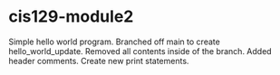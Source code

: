 # cis129-module2
Simple hello world program. Branched off main to create hello_world_update. Removed all contents inside of the branch. Added header comments. Create new print statements.
